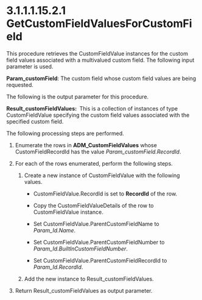 <html dir="LTR" xmlns:mshelp="http://msdn.microsoft.com/mshelp" xmlns:ddue="http://ddue.schemas.microsoft.com/authoring/2003/5" xmlns:xlink="http://www.w3.org/1999/xlink" xmlns:tool="http://www.microsoft.com/tooltip">
 <body>
 <div id="header">
 <h1 class="heading">3.1.1.1.15.2.1 GetCustomFieldValuesForCustomField</h1>
 </div>
 <div id="mainSection">
 <div id="mainBody">
 <div id="allHistory" class="saveHistory"></div>
 <div id="sectionSection0" class="section" name="collapseableSection">
 

<p>This procedure retrieves the CustomFieldValue instances for
the custom field values associated with a multivalued custom field. The
following input parameter is used.</p>

<p><b>Param_customField</b>: The custom field whose custom
field values are being requested.</p>

<p>The following is the output parameter for this procedure.</p>

<p><b>Result_customFieldValues: </b> This is a
collection of instances of type CustomFieldValue specifying the custom field
values associated with the specified custom field.</p>

<p>The following processing steps are performed.</p>

<ol><li><p><span> </span>Enumerate the
rows in <b>ADM_CustomFieldValues</b> whose CustomFieldRecordId has the value <i>Param_customField.RecordId</i>.</p>

</li><li><p><span> </span>For each of the
rows enumerated, perform the following steps.</p>

<ol><li><p><span> 
</span>Create a new instance of CustomFieldValue with the following values.</p>

<ul><li><p><span><span> 
</span></span>CustomFieldValue.RecordId is set to <b>RecordId</b> of the row.</p>

</li><li><p><span><span> 
</span></span>Copy the CustomFieldValueDetails of the row to CustomFieldValue
instance.</p>

</li><li><p><span><span> 
</span></span>Set CustomFieldValue.ParentCustomFieldName to <i>Param_Id.Name</i>.</p>

</li><li><p><span><span> 
</span></span>Set CustomFieldValue.ParentCustomFieldNumber to <i>Param_Id.BuiltInCustomFieldNumber</i>.</p>

</li><li><p><span><span> 
</span></span>Set CustomFieldValue.ParentCustomFieldRecordId to <i>Param_Id.RecordId</i>.</p>

</li></ul></li><li><p><span> 
</span>Add the new instance to Result_customFieldValues.</p>

</li></ol></li><li><p><span> </span>Return
Result_customFieldValues as output parameter.</p>

</li></ol>
 </div>
 </div>
 </div>
 </body>
</html>